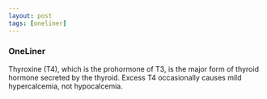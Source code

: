 ```yaml
---
layout: post
tags: [oneliner]
---
```



### OneLiner

Thyroxine (T4), which is the prohormone of T3, is the major form of thyroid hormone secreted by the thyroid. Excess T4 occasionally causes mild hypercalcemia, not hypocalcemia.
